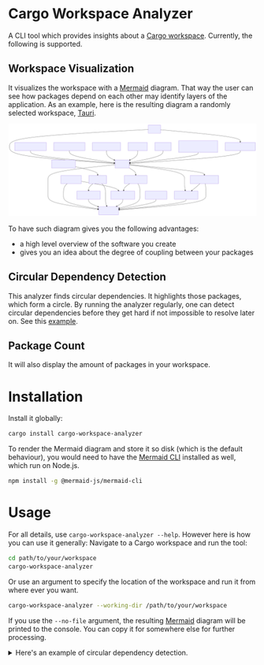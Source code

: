 # Cargo Workspace Analyzer

A CLI tool which provides insights about
a [Cargo workspace](https://doc.rust-lang.org/book/ch14-03-cargo-workspaces.html). Currently, the following is
supported.

## Workspace Visualization

It visualizes the workspace with a [Mermaid](https://mermaid.js.org/) diagram. That way the user can see how packages
depend on each other may identify layers of the application. As an example, here is the resulting diagram a randomly
selected workspace, [Tauri](https://github.com/tauri-apps/tauri).

<img src="examples/tauri.svg" alt="example diagram of packages within a workspace">

To have such diagram gives you the following advantages:

- a high level overview of the software you create
- gives you an idea about the degree of coupling between your packages

## Circular Dependency Detection

This analyzer finds circular dependencies. It highlights those packages, which form a circle. By running the analyzer
regularly, one can detect circular dependencies before they get hard if not impossible to resolve later on. See
this [example](https://www.mermaidchart.com/raw/35c87214-1aea-46a9-b633-8fd3bd4f90ad?theme=light&version=v0.1&format=svg).

## Package Count

It will also display the amount of packages in your workspace.

# Installation

Install it globally:

 ```sh
 cargo install cargo-workspace-analyzer
 ```

To render the Mermaid diagram and store it so disk (which is the default behaviour), you would need to have
the [Mermaid CLI](https://github.com/mermaid-js/mermaid-cli) installed as well, which run on Node.js.

```sh
npm install -g @mermaid-js/mermaid-cli
 ```

# Usage

For all details, use `cargo-workspace-analyzer --help`. However here is how you can use it generally:
Navigate to a Cargo workspace and run the tool:

 ```sh
 cd path/to/your/workspace
 cargo-workspace-analyzer
 ```

Or use an argument to specify the location of the workspace and run it from where ever you want.

 ```sh
 cargo-workspace-analyzer --working-dir /path/to/your/workspace
 ```

If you use the `--no-file` argument, the resulting [Mermaid](https://mermaid.js.org/) diagram will be printed to the
console. You can copy it for somewhere else for further processing.

<details>
<summary>Here's an example of circular dependency detection.</summary>

```
graph TD
    service-1 --> db-connector
    API --> service-2
    API --> service-1
    service-2 --> db-connector
```

</details>


